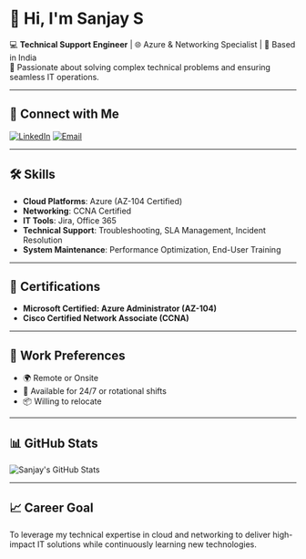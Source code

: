 # 👋 Hi, I'm Sanjay S

💻 **Technical Support Engineer** | 🌐 Azure & Networking Specialist | 📍 Based in India  
🚀 Passionate about solving complex technical problems and ensuring seamless IT operations.

---

## 🔗 Connect with Me
[![LinkedIn](https://img.shields.io/badge/LinkedIn-Profile-blue)](https://www.linkedin.com/in/sanjay-s-915481199)
[![Email](https://img.shields.io/badge/Email-Contact%20Me-orange)](mailto:youremail@example.com)

---

## 🛠 Skills
- **Cloud Platforms**: Azure (AZ-104 Certified)
- **Networking**: CCNA Certified
- **IT Tools**: Jira, Office 365
- **Technical Support**: Troubleshooting, SLA Management, Incident Resolution
- **System Maintenance**: Performance Optimization, End-User Training

---

## 📜 Certifications
- **Microsoft Certified: Azure Administrator (AZ-104)**
- **Cisco Certified Network Associate (CCNA)**

---

## 💼 Work Preferences
- 🌍 Remote or Onsite  
- 📅 Available for 24/7 or rotational shifts  
- 📦 Willing to relocate  

---

## 📊 GitHub Stats
![Sanjay's GitHub Stats](https://github-readme-stats.vercel.app/api?username=Sanjaykumar-13&show_icons=true&theme=tokyonight)

---

## 📈 Career Goal
To leverage my technical expertise in cloud and networking to deliver high-impact IT solutions while continuously learning new technologies.
